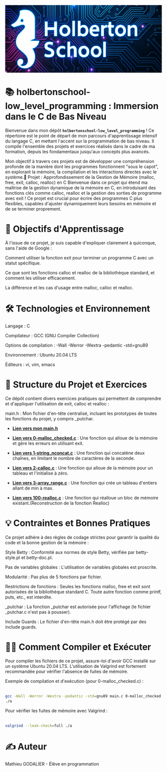 <img src= "https://github.com/Mathieu7483/Aiko78-Photgraphy/blob/main/img/holberton%20modif.png">

# 📚 holbertonschool-low_level_programming : Immersion dans le C de Bas Niveau

Bienvenue dans mon dépôt **`holbertonschool-low_level_programming`** ! Ce répertoire est le point de départ de mon parcours d'apprentissage intensif du langage C, en mettant l'accent sur la programmation de bas niveau. Il compile l'ensemble des projets et exercices réalisés dans le cadre de ma formation, depuis les fondamentaux jusqu'aux concepts plus avancés.

Mon objectif à travers ces projets est de développer une compréhension profonde de la manière dont les programmes fonctionnent "sous le capot", en explorant la mémoire, la compilation et les interactions directes avec le système.🧠 Projet : Approfondissement de la Gestion de Mémoire (malloc, free, exit, calloc, realloc) en C
Bienvenue dans ce projet qui étend ma maîtrise de la gestion dynamique de la mémoire en C, en introduisant des fonctions clés comme calloc, realloc et la gestion des sorties de programme avec exit ! Ce projet est crucial pour écrire des programmes C plus flexibles, capables d'ajuster dynamiquement leurs besoins en mémoire et de se terminer proprement.

# 🎯 Objectifs d'Apprentissage
À l'issue de ce projet, je suis capable d'expliquer clairement à quiconque, sans l'aide de Google :

Comment utiliser la fonction exit pour terminer un programme C avec un statut spécifique.

Ce que sont les fonctions calloc et realloc de la bibliothèque standard, et comment les utiliser efficacement.

La différence et les cas d'usage entre malloc, calloc et realloc.

# 🛠️ Technologies et Environnement
Langage : C

Compilateur : GCC (GNU Compiler Collection)

Options de compilation : -Wall -Werror -Wextra -pedantic -std=gnu89

Environnement : Ubuntu 20.04 LTS

Éditeurs : vi, vim, emacs

# 📖 Structure du Projet et Exercices
Ce dépôt contient divers exercices pratiques qui permettent de comprendre et d'appliquer l'utilisation de exit, calloc et realloc :

main.h : Mon fichier d'en-tête centralisé, incluant les prototypes de toutes les fonctions du projet, y compris _putchar.
* **[Lien vers mon main.h](https://github.com/Mathieu7483/holbertonschool-low_level_programming/blob/main/more_malloc_free/main.h)**

* **[Lien vers 0-malloc_checked.c](https://github.com/Mathieu7483/holbertonschool-low_level_programming/blob/main/more_malloc_free/0-malloc_checked.c)** : Une fonction qui alloue de la mémoire et gère les erreurs en utilisant exit.

* **[Lien vers 1-string_nconcat.c](https://github.com/Mathieu7483/holbertonschool-low_level_programming/blob/main/more_malloc_free/1-string_nconcat.c)** : Une fonction qui concatène deux chaînes, en limitant le nombre de caractères de la seconde.

* **[Lien vers 2-calloc.c](https://github.com/Mathieu7483/holbertonschool-low_level_programming/blob/main/more_malloc_free/2-calloc.c)** : Une fonction qui alloue de la mémoire pour un tableau et l'initialise à zéro.

* **[Lien vers 3-array_range.c](https://github.com/Mathieu7483/holbertonschool-low_level_programming/blob/main/more_malloc_free/3-array_range.c)** : Une fonction qui crée un tableau d'entiers allant de min à max.

* **[Lien vers 100-realloc.c](https://github.com/Mathieu7483/holbertonschool-low_level_programming/blob/main/more_malloc_free/100-realloc.c)** : Une fonction qui réalloue un bloc de mémoire existant.(Reconstruction de la fonction Realloc)


# 💡 Contraintes et Bonnes Pratiques
Ce projet adhère à des règles de codage strictes pour garantir la qualité du code et la bonne gestion de la mémoire :

Style Betty : Conformité aux normes de style Betty, vérifiée par betty-style.pl et betty-doc.pl.

Pas de variables globales : L'utilisation de variables globales est proscrite.

Modularité : Pas plus de 5 fonctions par fichier.

Restrictions de fonctions : Seules les fonctions malloc, free et exit sont autorisées de la bibliothèque standard C. Toute autre fonction comme printf, puts, etc., est interdite.

_putchar : La fonction _putchar est autorisée pour l'affichage (le fichier _putchar.c n'est pas à pousser).

Include Guards : Le fichier d'en-tête main.h doit être protégé par des include guards.

# 👨‍💻 Comment Compiler et Exécuter
Pour compiler les fichiers de ce projet, assure-toi d'avoir GCC installé sur un système Ubuntu 20.04 LTS. L'utilisation de Valgrind est fortement recommandée pour vérifier l'absence de fuites de mémoire.

Exemple de compilation et d'exécution (pour 0-malloc_checked.c) :

```bash

gcc -Wall -Werror -Wextra -pedantic -std=gnu89 main.c 0-malloc_checked.c -o a
./a
```
Pour vérifier les fuites de mémoire avec Valgrind :

```bash

valgrind --leak-check=full ./a
```

# ✍️ Auteur
Mathieu GODALIER - Élève en programmation
